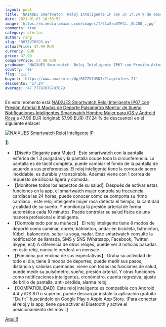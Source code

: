 ```yaml
---
layout: post
title: 'NAIXUES Smartwatch  Reloj Inteligente IP con un 17.24 % de descuento'
date: 2021-01-07 10:30:52
image: 'https://m.media-amazon.com/images/I/51xSra4TFCL._SL200_.jpg'
comments: true
category: ofertas
author: ring
slug: 'B07ZV7H5D3-es'
actualPrice: 47.99 EUR
currency: EUR
price: 47.99
comparePrice: 57.99 EUR
prodname: 'NAIXUES Smartwatch  Reloj Inteligente IP67 con Presión Arterial  8 Modos de Deporte  Pulsómetro  Monitor de Sueño  Notificaciones Inteligentes  Smartwatch Hombre Mujer para iOS y Android  Rosa '
country: 'es'
flag: '🇪🇸'
buyurl: 'https://www.amazon.es/dp/B07ZV7H5D3/?tag=tolees-21'
descuento: '17.24'
average: '47.77787878787879'
---
```


En este momento está [NAIXUES Smartwatch  Reloj Inteligente IP67 con Presión Arterial  8 Modos de Deporte  Pulsómetro  Monitor de Sueño  Notificaciones Inteligentes  Smartwatch Hombre Mujer para iOS y Android  Rosa ](https://www.amazon.es/dp/B07ZV7H5D3/?tag=tolees-21) a 47.99 EUR (original: 57.99 EUR) (17.24 %  de descuento) en el siguiente enlace!

[![NAIXUES Smartwatch  Reloj Inteligente IP](https://m.media-amazon.com/images/I/51xSra4TFCL._SL200_.jpg)](https://www.amazon.es/dp/B07ZV7H5D3/?tag=tolees-21)

🔎:

- 【Diseño Elegante para Mujer】 Este smartwatch con la pantalla esférica de 1.3 pulgadas y la pantalla ocupe toda la circunferencia. La pantalla es de táctil completa, puede cambiar el fondo de la pantalla de acuerdo a sus preferencias. El reloj inteligente tiene la correa de acero inoxidable, es durable y transpirable. Además viene con 1 correa de repuesto de silicona ligera y cómoda.
- 【Monitoree todos los aspectos de su salud】Después de activar estas funciones en la app, el smartwatch mujer controla su frecuencia cardíaca las 24 horas, puede conocer cómo se comporta su ritmo cardíaco . este reloj inteligente mujer rosa detecta el tiempo, la cantidad y calidad de su sueño. Y monitoriza la presión arterial de forma automática cada 10 minutos. Puede controlar su salud física de una manera profesional e inteligente.
- 【Controla todo por su muñeca】 El reloj inteligente tiene 8 modos de deporte como caminar, correr, bátminton, andar en bicicleta, bátminton, fútbol, baloncesto, saltar la soga, nadar. Este smartwatch consulte la notificación de llamada, SMS y SNS (Whatsapp, Facebook, Twitter, Skype, ect) A diferencia de otros relojes, puede ver 3 noticias pasadas en este reloj, nunca le perderá un mensaje.
- 【Funciona por encima de sus expectativas】 Graba su actividad de todo el día, tiene 8 modos de deportes, puede medir sus pasos, distancia y calorías quemadas. viene con todas las funciones de salud, puede medir su pulsómetro, sueño, presión arterial. Y otras funciones como notificaciones inteligentes, cronómetro, cuenta regresiva, ajuste de brillo de pantalla, anti-pérdida, alarma reloj.
- 【COMPATIBILIDAD】Este reloj inteligente es compatible con Android 4.4 y iOS 8.0 o superior, puede descargar instale la aplicación gratuita ¨Da fit¨ buscándolo en Google Play o Apple App Store. (Para conectar el reloj y la app, tiene que activar el Bluetooth y active el posicionamiento del móvil.)

[Aquí!!!](https://www.amazon.es/dp/B07ZV7H5D3/?tag=tolees-21)

